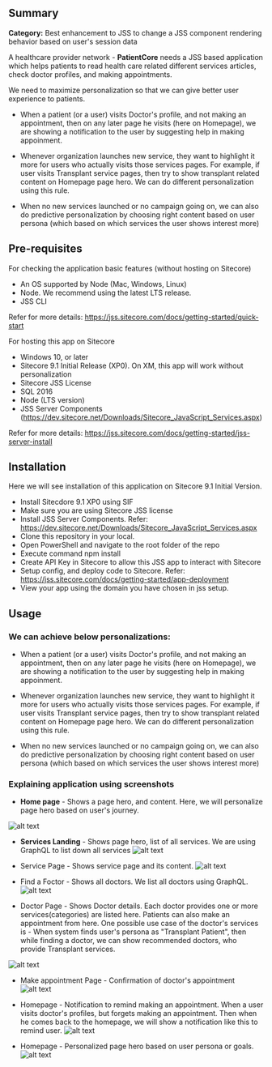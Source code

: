 ## Summary

**Category:** Best enhancement to JSS to change a JSS component rendering behavior based on user's session data

A healthcare provider network - **PatientCore** needs a JSS based application which helps patients to read  health care related different services articles, check doctor profiles, and making appointments.

We need to maximize personalization so that we can give better user experience to patients.

* When a patient (or a user) visits Doctor's profile, and not making an appointment, then on any later page he visits (here on Homepage), we are showing a notification to the user by suggesting help in making appoinment.

* Whenever organization launches new service, they want to highlight it more for users who actually visits those services pages. For example, if user visits Transplant service pages, then try to show transplant related content on Homepage page hero. We can do different personalization using this rule.

* When no new services launched or no campaign going on, we can also do predictive personalization by choosing right content based on user persona (which based on which services the user shows interest more)

## Pre-requisites
For checking the application basic features (without hosting on Sitecore)

* An OS supported by Node (Mac, Windows, Linux)
* Node. We recommend using the latest LTS release.
* JSS CLI

Refer for more details: https://jss.sitecore.com/docs/getting-started/quick-start


For hosting this app on Sitecore

* Windows 10, or later
* Sitecore 9.1 Initial Release (XP0). On XM, this app will work without personalization
* Sitecore JSS License
* SQL 2016
* Node (LTS version)
* JSS Server Components  (https://dev.sitecore.net/Downloads/Sitecore_JavaScript_Services.aspx)

Refer for more details: https://jss.sitecore.com/docs/getting-started/jss-server-install

## Installation

Here we will see installation of this application on Sitecore 9.1 Initial Version.

* Install Sitecdore 9.1 XP0 using SIF
* Make sure you are using Sitecore JSS license
* Install JSS Server Components. Refer: https://dev.sitecore.net/Downloads/Sitecore_JavaScript_Services.aspx
* Clone this repository in your local.
* Open PowerShell and navigate to the root folder of the repo
* Execute command npm install
* Create API Key in Sitecore to allow this JSS app to interact with Sitecore
* Setup config, and deploy code to Sitecore. Refer: https://jss.sitecore.com/docs/getting-started/app-deployment
* View your app using the domain you have chosen in jss setup.

## Usage

### We can achieve below personalizations:

* When a patient (or a user) visits Doctor's profile, and not making an appointment, then on any later page he visits (here on Homepage), we are showing a notification to the user by suggesting help in making appoinment.

* Whenever organization launches new service, they want to highlight it more for users who actually visits those services pages. For example, if user visits Transplant service pages, then try to show transplant related content on Homepage page hero. We can do different personalization using this rule.

* When no new services launched or no campaign going on, we can also do predictive personalization by choosing right content based on user persona (which based on which services the user shows interest more)


### Explaining application using screenshots

* **Home page** - Shows a page hero, and content. Here, we will personalize page hero based on user's journey.

![alt text](https://github.com/Sitecore-Hackathon/2019-JSS-Start/blob/master/screenshots/homepage.png "Homepage")


* **Services Landing** - Shows page hero, list of all services. We are using GraphQL to list down all services
![alt text](https://github.com/Sitecore-Hackathon/2019-JSS-Start/blob/master/screenshots/services.png "Services Landing page")

* Service Page - Shows service page and its content.
![alt text](https://github.com/Sitecore-Hackathon/2019-JSS-Start/blob/master/screenshots/service.png "Service page")


* Find a Foctor - Shows all doctors. We list all doctors using GraphQL.
![alt text](https://github.com/Sitecore-Hackathon/2019-JSS-Start/blob/master/screenshots/findadoctor.png "Find a Doctor")


* Doctor Page - Shows Doctor details. Each doctor provides one or more services(categories) are listed here. Patients can also  make an appointment from here. 
One possible use case of the doctor's services is - When system finds user's persona as "Transplant Patient", then while finding a doctor, we can show recommended doctors, who provide Transplant services.

![alt text](https://github.com/Sitecore-Hackathon/2019-JSS-Start/blob/master/screenshots/doctor.png "Doctor page")

* Make appointment Page - Confirmation of doctor's appointment
![alt text](https://github.com/Sitecore-Hackathon/2019-JSS-Start/blob/master/screenshots/appointment.png "Make an Appointment")

* Homepage - Notification to remind making an appointment. When a user visits doctor's profiles, but forgets making an appointment. Then when he comes back to the homepage, we will show a notification like this to remind user.
![alt text](https://github.com/Sitecore-Hackathon/2019-JSS-Start/blob/master/screenshots/notification.png "Notification for appointment")

* Homepage - Personalized page hero based on user persona or goals.
![alt text](https://github.com/Sitecore-Hackathon/2019-JSS-Start/blob/master/screenshots/personalized-hero.png "Personalized page hero")